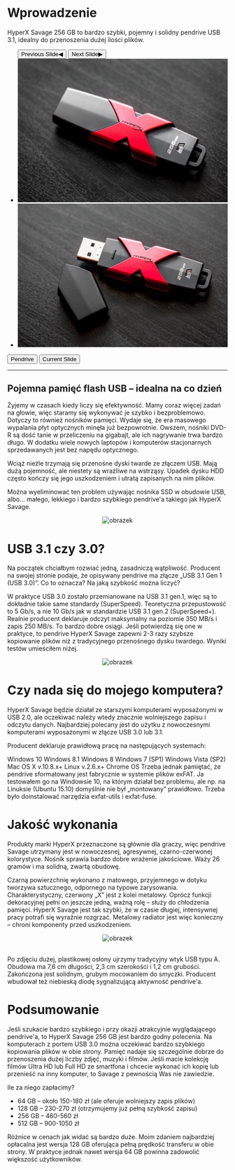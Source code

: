 # Wprowadzenie

<p class="lead">HyperX Savage 256 GB to bardzo szybki, pojemny i solidny pendrive USB 3.1, idealny do przenoszenia dużej ilości plików.</p>

<div class="orbit" data-orbit >
  <ul class="orbit-container">
    <button class="orbit-previous"><span class="show-for-sr">Previous Slide</span>&#9664;&#xFE0E;</button>
    <button class="orbit-next"><span class="show-for-sr">Next Slide</span>&#9654;&#xFE0E;</button>
  <li class="is-active orbit-slide">
    <img src="../assets/img/pendrive/1.jpg" alt="slide 1" />    
  </li>
<li class="orbit-slide">
    <img src="../assets/img/pendrive/2.jpg" alt="slide 2" />  
  </li>  
</ul>
<nav class="orbit-bullets">
  <button class="is-active" data-slide="0"><span class="show-for-sr">Pendrive</span></button>
  <button data-slide="1"><span class="show-for-sr"></span><span class="show-for-sr">Current Slide</span></button>
</nav>
</div>

---

## Pojemna pamięć flash USB – idealna na co dzień

Żyjemy w czasach kiedy liczy się efektywność. Mamy coraz więcej zadań na głowie, więc staramy się wykonywać je szybko i bezproblemowo. Dotyczy to również nośników pamięci. Wydaje się, że era masowego wypalania płyt optycznych minęła już bezpowrotnie. Owszem, nośniki DVD-R są dość tanie w przeliczeniu na gigabajt, ale ich nagrywanie trwa bardzo długo. W dodatku wiele nowych laptopów i komputerów stacjonarnych sprzedawanych jest bez napędu optycznego.

Wciąż nieźle trzymają się przenośne dyski twarde ze złączem USB. Mają dużą pojemność, ale niestety są wrażliwe na wstrząsy. Upadek dysku HDD często kończy się jego uszkodzeniem i utratą zapisanych na nim plików.

Można wyeliminować ten problem używając nośnika SSD w obudowie USB, albo… małego, lekkiego i bardzo szybkiego pendrive'a takiego jak HyperX Savage.

<center><img src="/assets/img/pendrive/4.jpg" alt="obrazek"></center>



# USB 3.1 czy 3.0?

Na początek chciałbym rozwiać jedną, zasadniczą wątpliwość. Producent na swojej stronie podaje, że opisywany pendrive ma złącze „USB 3.1 Gen 1 (USB 3.0)”. Co to oznacza? Na jaką szybkość można liczyć?

W praktyce USB 3.0 zostało przemianowane na USB 3.1 gen.1, więc są to dokładnie takie same standardy (SuperSpeed). Teoretyczna przepustowość to 5 Gb/s, a nie 10 Gb/s jak w standardzie USB 3.1 gen.2 (SuperSpeed+).
Realnie producent deklaruje odczyt maksymalny na poziomie 350 MB/s i zapis 250 MB/s. To bardzo dobre osiągi. Jeśli potwierdzą się one w praktyce, to pendrive HyperX Savage zapewni 2-3 razy szybsze kopiowanie plików niż z tradycyjnego przenośnego dysku twardego. Wyniki testów umieściłem niżej.

<center><img src="/assets/img/pendrive/3.jpg" alt="obrazek"></center>



# Czy nada się do mojego komputera?

HyperX Savage będzie działał ze starszymi komputerami wyposażonymi w USB 2.0, ale oczekiwać należy wtedy znacznie wolniejszego zapisu i odczytu danych. Najbardziej polecany jest do użytku z nowoczesnymi komputerami wyposażonymi w złącze USB 3.0 lub 3.1.

Producent deklaruje prawidłową pracę na następujących systemach:

Windows 10
Windows 8.1
Windows 8
Windows 7 (SP1)
Windows Vista (SP2)
Mac OS X v.10.8.x+
Linux v.2.6.x+
Chrome OS
Trzeba jednak pamiętać, że pendrive sformatowany jest fabrycznie w systemie plików exFAT. Ja testowałem go na Windowsie 10, na którym działał bez problemu, ale np. na Linuksie (Ubuntu 15.10) domyślnie nie był „montowany” prawidłowo. Trzeba było doinstalować narzędzia exfat-utils i exfat-fuse.



# Jakość wykonania

Produkty marki HyperX przeznaczone są głównie dla graczy, więc pendrive Savage utrzymany jest w nowoczesnej, agresywnej, czarno-czerwonej kolorystyce. Nośnik sprawia bardzo dobre wrażenie jakościowe. Waży 26 gramów i ma solidną, zwartą obudowę.

Czarną powierzchnię wykonano z matowego, przyjemnego w dotyku tworzywa sztucznego, odpornego na typowe zarysowania. Charakterystyczny, czerwony „X” jest z kolei metalowy. Oprócz funkcji dekoracyjnej pełni on jeszcze jedną, ważną rolę – służy do chłodzenia pamięci. HyperX Savage jest tak szybki, że w czasie długiej, intensywnej pracy potrafi się wyraźnie rozgrzać. Metalowy radiator jest więc konieczny – chroni komponenty przed uszkodzeniem.

<center><img src="/assets/img/pendrive/5.jpg" alt="obrazek"></center></br>

Po zdjęciu dużej, plastikowej osłony ujrzymy tradycyjny wtyk USB typu A. Obudowa ma 7,6 cm długości, 2,3 cm szerokości i 1,2 cm grubości. Zakończona jest solidnym, grubym mocowaniem do smyczki. Producent wbudował też niebieską diodę sygnalizującą aktywność pendrive'a.



# Podsumowanie

Jeśli szukacie bardzo szybkiego i przy okazji atrakcyjnie wyglądającego pendrive'a, to HyperX Savage 256 GB jest bardzo godny polecenia. Na komputerach z portem USB 3.0 można oczekiwać bardzo szybkiego kopiowania plików w obie strony. Pamięć nadaje się szczególnie dobrze do przenoszenia dużej liczby zdjęć, muzyki i filmów. Jeśli macie kolekcję filmów Ultra HD lub Full HD ze smartfona i chcecie wykonać ich kopię lub przenieść na inny komputer, to Savage z pewnością Was nie zawiedzie.

Ile za niego zapłacimy?

* 64 GB – około 150-180 zł (ale oferuje wolniejszy zapis plików)
* 128 GB – 230-270 zł (otrzymujemy już pełną szybkość zapisu)
* 256 GB – 460-560 zł
* 512 GB – 900-1050 zł
<p> Różnice w cenach jak widać są bardzo duże. Moim zdaniem najbardziej opłacalna jest wersja 128 GB oferująca pełną prędkość transferu w obie strony. W praktyce jednak nawet wersja 64 GB powinna zadowolić większość użytkowników. </p>
